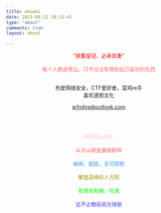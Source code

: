 ```yaml
---
title: whoami
date: 2023-08-22 20:13:41
type: "about"
comments: true
layout: about

---
```




<center> <font color='red'>“欲戴皇冠，必承其重”  </font> </center> <br/>

<center> <font color='#FF6666'>每个人都是卷比，只不过没有卷到自己喜欢的东西</font> </center> <br/>

<div style="text-align: center;">
  <p>热爱网络安全，CTF爱好者，菜鸡re手<br/>喜欢道观文化</p>
  <p><a href="mailto:w1ndys@outlook.com">w1ndys@outlook.com</a></p>
</div>

<br/><br/>

<center> <font color='pink'> 仰望高山的人 </font> </font> </center> <br/>

<center> <font color='#FF6666'> 以为山巅是巍峨巅峰 </font> </center> <br/>

<center> <font color='#3399FF'> 峻峭、挺拔，无可挑剔 </font> </center> <br/>

<center> <font color='#999900'> 攀登高峰的人方知 </font> </center> <br/>

<center> <font color='#00FF00'> 那里有荆棘、险滩 </font> </center> <br/>

<center> <font color='#3333FF'> 远不止眼前风光俏丽 </font> </center> <br/>

